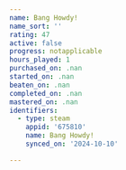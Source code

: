 ```yaml
---
name: Bang Howdy!
name_sort: ''
rating: 47
active: false
progress: notapplicable
hours_played: 1
purchased_on: .nan
started_on: .nan
beaten_on: .nan
completed_on: .nan
mastered_on: .nan
identifiers:
  - type: steam
    appid: '675810'
    name: Bang Howdy!
    synced_on: '2024-10-10'

---
```

